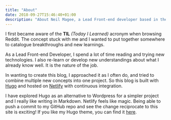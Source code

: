 ```yaml
---
title: "About"
date: 2018-09-27T15:46:40+01:00
description: "About Neil Magee, a Lead Front-end developer based in the UK"
---
```


I first became aware of the **TIL** _(Today I Learned)_ acronym when browsing Reddit. The concept stuck with me and I wanted to put together somewhere to catalogue breakthroughs and new learnings.

As a Lead Front-end Developer, I spend a lot of time reading and trying new technologies. I also re-learn or develop new understandings about what I already know well. It is the nature of the job.

In wanting to create this blog, I approached it as I often do, and tried to combine multiple new concepts into one project. So this blog is built with [Hugo](https://gohugo.io) and hosted on [Netlify](https://www.netlify.com/) with continuous integration.

I have explored Hugo as an alternative to Wordpress for a simpler project and I really like writing in Markdown. Netlify feels like magic. Being able to push a commit to my GitHub repo and see the change reciprocate to this site is exciting! If you like my Hugo theme, you can find it [here](https://github.com/freemagee/comfortable-basic).
